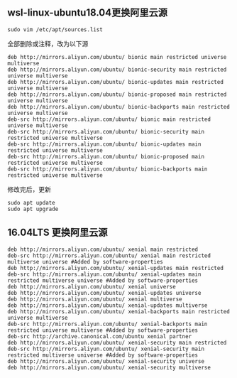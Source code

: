 


## wsl-linux-ubuntu18.04更换阿里云源

    sudo vim /etc/apt/sources.list

全部删除或注释，改为以下源

    deb http://mirrors.aliyun.com/ubuntu/ bionic main restricted universe multiverse
    deb http://mirrors.aliyun.com/ubuntu/ bionic-security main restricted universe multiverse
    deb http://mirrors.aliyun.com/ubuntu/ bionic-updates main restricted universe multiverse
    deb http://mirrors.aliyun.com/ubuntu/ bionic-proposed main restricted universe multiverse
    deb http://mirrors.aliyun.com/ubuntu/ bionic-backports main restricted universe multiverse
    deb-src http://mirrors.aliyun.com/ubuntu/ bionic main restricted universe multiverse
    deb-src http://mirrors.aliyun.com/ubuntu/ bionic-security main restricted universe multiverse
    deb-src http://mirrors.aliyun.com/ubuntu/ bionic-updates main restricted universe multiverse
    deb-src http://mirrors.aliyun.com/ubuntu/ bionic-proposed main restricted universe multiverse
    deb-src http://mirrors.aliyun.com/ubuntu/ bionic-backports main restricted universe multiverse

修改完后，更新

    sudo apt update
    sudo apt upgrade

## 16.04LTS 更换阿里云源

    deb http://mirrors.aliyun.com/ubuntu/ xenial main restricted
    deb-src http://mirrors.aliyun.com/ubuntu/ xenial main restricted multiverse universe #Added by software-properties
    deb http://mirrors.aliyun.com/ubuntu/ xenial-updates main restricted
    deb-src http://mirrors.aliyun.com/ubuntu/ xenial-updates main restricted multiverse universe #Added by software-properties
    deb http://mirrors.aliyun.com/ubuntu/ xenial universe
    deb http://mirrors.aliyun.com/ubuntu/ xenial-updates universe
    deb http://mirrors.aliyun.com/ubuntu/ xenial multiverse
    deb http://mirrors.aliyun.com/ubuntu/ xenial-updates multiverse
    deb http://mirrors.aliyun.com/ubuntu/ xenial-backports main restricted universe multiverse
    deb-src http://mirrors.aliyun.com/ubuntu/ xenial-backports main restricted universe multiverse #Added by software-properties
    deb-src http://archive.canonical.com/ubuntu xenial partner
    deb http://mirrors.aliyun.com/ubuntu/ xenial-security main restricted
    deb-src http://mirrors.aliyun.com/ubuntu/ xenial-security main restricted multiverse universe #Added by software-properties
    deb http://mirrors.aliyun.com/ubuntu/ xenial-security universe
    deb http://mirrors.aliyun.com/ubuntu/ xenial-security multiverse